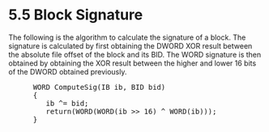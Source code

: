 <html dir="LTR" xmlns:mshelp="http://msdn.microsoft.com/mshelp" xmlns:ddue="http://ddue.schemas.microsoft.com/authoring/2003/5" xmlns:xlink="http://www.w3.org/1999/xlink" xmlns:tool="http://www.microsoft.com/tooltip">
    <head>
        <meta http-equiv="Content-Type" content="text/html; CHARSET=utf-8"></meta>
        <meta name="save" content="history"></meta>
        <title>5.5 Block Signature</title>
        <xml>
            <mshelp:toctitle title="5.5 Block Signature"></mshelp:toctitle>
            <mshelp:rltitle title="[MS-PST]: Block Signature"></mshelp:rltitle>
            <mshelp:keyword index="A" term="e700a913-9db5-46a4-ac76-37cabea823e1"></mshelp:keyword>
            <mshelp:attr name="DCSext.ContentType" value="open specification"></mshelp:attr>
            <mshelp:attr name="AssetID" value="e700a913-9db5-46a4-ac76-37cabea823e1"></mshelp:attr>
            <mshelp:attr name="TopicType" value="kbRef"></mshelp:attr>
            <mshelp:attr name="DCSext.Title" value="[MS-PST]: Block Signature" />
        </xml>
    </head>
    <body>
        <div id="header">
            <h1 class="heading">5.5 Block Signature</h1>
        </div>
        <div id="mainSection">
            <div id="mainBody">
                <div id="allHistory" class="saveHistory"></div>
                <div id="sectionSection0" class="section" name="collapseableSection">
                    

<p>The following is the algorithm to calculate the signature of
a block. The signature is calculated by first obtaining the DWORD XOR result
between the absolute file offset of the block and its BID. The WORD signature
is then obtained by obtaining the XOR result between the higher and lower 16
bits of the DWORD obtained previously.</p>

<dl>
<dd>
<div><pre> WORD ComputeSig(IB ib, BID bid)
 {
    ib ^= bid;
    return(WORD(WORD(ib &gt;&gt; 16) ^ WORD(ib)));
 }
</pre></div>
</dd></dl>
                </div>
            </div>
        </div>
    </body>
</html>